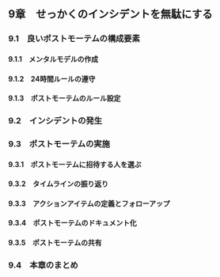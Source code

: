 ## 9章　せっかくのインシデントを無駄にする
### 9.1　良いポストモーテムの構成要素
#### 9.1.1　メンタルモデルの作成
#### 9.1.2　24時間ルールの遵守
#### 9.1.3　ポストモーテムのルール設定
### 9.2　インシデントの発生
### 9.3　ポストモーテムの実施
#### 9.3.1　ポストモーテムに招待する人を選ぶ
#### 9.3.2　タイムラインの振り返り
#### 9.3.3　アクションアイテムの定義とフォローアップ
#### 9.3.4　ポストモーテムのドキュメント化
#### 9.3.5　ポストモーテムの共有
### 9.4　本章のまとめ

